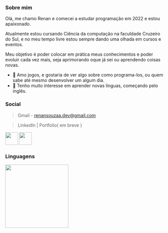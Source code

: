 ### Sobre mim 

Olá, me chamo Renan e comecei a estudar programação em 2022 e estou apaixonado.

Atualmente estou cursando Ciência da computação na faculdade Cruzeiro do Sul, e no meu tempo livre estou sempre dando uma olhada em cursos e eventos.

Meu objetivo é poder colocar em prática meus conhecimentos e poder evoluir cada vez mais, seja aprimorando oque já sei ou aprendendo coisas novas.

- 👾 Amo jogos, e gostaria de ver algo sobre como programa-los, ou quem sabe até mesmo desenvolver um algum dia.
- 🗽 Tenho muito interesse em aprender novas línguas, começando pelo inglês.

### Social
>Gmail - renansouzaa.dev@gmail.com

>LinkedIn | Portfolio( em breve )

<div justify="center">
  
  <a href="https://www.linkedin.com/in/renansouzasm/"                                                               
  target="_blank">
  <img width="40px" heigh="40px" src="https://img.icons8.com/color/48/000000/linkedin.png"/></a> <!-- linkedin -->
  <a href="#">
  <img width="40px"                                                                                    
  heigh="40px" 
  src="https://user-images.githubusercontent.com/101893896/171057609-c78c7c77-27ab-47ae-ad58-e3533d00af3e.svg"/></a> <!-- portfolio -->
  
</div>

### Linguagens
<img src="https://github-readme-stats.vercel.app/api/top-langs/?username=renansouzasm&layout=compact&langs_count=16&theme=tokyonight" height="200px"/>

<!--
readme
<img src="https://github-readme-stats.vercel.app/api/pin/?username=renansouzasm&repo=github-readme-stats" height="290px"/>
<!--

<div>
  <a href="https://discord.com/channels/Renan#7312" target="_blank">
  <img width="40px"                                                                                            
  heigh="40px" 
  src="https://img.icons8.com/color/48/000000/discord-logo.png"/></a>
  
  <a href="mailto:renansouza.sm@gmail.com" target="_blank">
  <img width="40px" 
  heigh="40px" 
  src="https://img.icons8.com/color/48/000000/google-plus--v1.png"></a>
  
  <img src="https://github-readme-stats.vercel.app/api/top-langs/?username=renansouzasm&layout=compact&langs_count=16&theme=tokyonight" 
  height="230px"/>
</div>

-->
